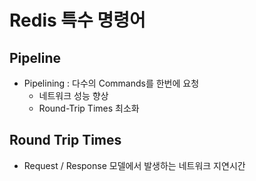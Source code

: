 # Redis 특수 명령어

## Pipeline
 - Pipelining : 다수의 Commands를 한번에 요청
   - 네트워크 성능 향상
   - Round-Trip Times 최소화

## Round Trip Times
 - Request / Response 모델에서 발생하는 네트워크 지연시간
